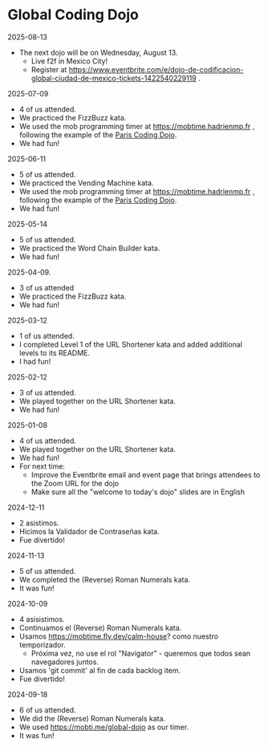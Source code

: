 # Global Coding Dojo

2025-08-13
- The next dojo will be on Wednesday, August 13.
  - Live f2f in Mexico City!
  - Register at https://www.eventbrite.com/e/dojo-de-codificacion-global-ciudad-de-mexico-tickets-1422540229119 .

2025-07-09
- 4 of us attended.
- We practiced the FizzBuzz kata.
- We used the mob programming timer at https://mobtime.hadrienmp.fr , following the example of the [Paris Coding Dojo](https://github.com/dojo-developpement-paris/dojo-developpement-paris.github.io).
- We had fun!

2025-06-11
- 5 of us attended.
- We practiced the Vending Machine kata.
- We used the mob programming timer at https://mobtime.hadrienmp.fr , following the example of the [Paris Coding Dojo](https://github.com/dojo-developpement-paris/dojo-developpement-paris.github.io).
- We had fun!

2025-05-14
- 5 of us attended.
- We practiced the Word Chain Builder kata.
- We had fun!

2025-04-09.
- 3 of us attended
- We practiced the FizzBuzz kata.
- We had fun!

2025-03-12
- 1 of us attended.
- I completed Level 1 of the URL Shortener kata and added additional levels to its README.
- I had fun!

2025-02-12
- 3 of us attended.
- We played together on the URL Shortener kata.
- We had fun!

2025-01-08
- 4 of us attended.
- We played together on the URL Shortener kata.
- We had fun!
- For next time:
  - Improve the Eventbrite email and event page that brings attendees to the Zoom URL for the dojo
  - Make sure all the "welcome to today's dojo" slides are in English

2024-12-11
- 2 asistimos.
- Hicimos la Validador de Contraseñas kata.
- Fue divertido!

2024-11-13
- 5 of us attended.
- We completed the (Reverse) Roman Numerals kata.
- It was fun!

2024-10-09
- 4 asisistimos.
- Continuamos el (Reverse) Roman Numerals kata.
- Usamos https://mobtime.fly.dev/calm-house? como nuestro temporizador.
  - Próxima vez, no use el rol "Navigator" - queremos que todos sean navegadores juntos.
- Usamos 'git commit' al fin de cada backlog item.
- Fue divertido!

2024-09-18
- 6 of us attended.
- We did the (Reverse) Roman Numerals kata.
- We used https://mobti.me/global-dojo as our timer.
- It was fun!

